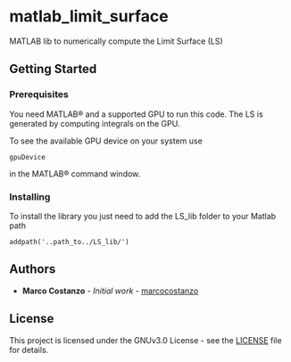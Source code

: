 # matlab_limit_surface

MATLAB lib to numerically compute the Limit Surface (LS)

## Getting Started

### Prerequisites

You need MATLAB® and a supported GPU to run this code. The LS is generated by computing integrals on the GPU.

To see the available GPU device on your system use

```
gpuDevice
```

in the MATLAB® command window.

### Installing

To install the library you just need to add the LS_lib folder to your Matlab path

```
addpath('..path_to../LS_lib/')
```

## Authors

* **Marco Costanzo** - *Initial work* - [marcocostanzo](https://github.com/marcocostanzo)

## License

This project is licensed under the GNUv3.0 License - see the [LICENSE](LICENSE) file for details.
